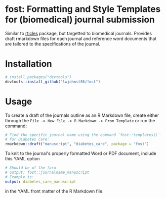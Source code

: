 
<!-- README.md is generated from README.Rmd. Please edit that file -->
fost: Formatting and Style Templates for (biomedical) journal submission
========================================================================

Similar to [rticles](https://github.com/rstudio/rticles) package, but targetted to biomedical journals. Provides draft rmarkdown files for each journal and reference word documents that are tailored to the specifications of the journal.

Installation
============

``` r
# install.packages("devtools")
devtools::install_github("lwjohnst86/fost")
```

Usage
=====

To create a draft of the journals outline as an R Markdown file, create either through the `File -> New File -> R Markdown -> From Template` or run the command:

``` r
# Find the specific journal name using the command `fost::templates()`. Example 
# for Diabetes Care:
rmarkdown::draft("manuscript", "diabetes_care", package = "fost")
```

To knit to the journal's properly formatted Word or PDF document, include this YAML option

``` yaml
# Should be of the form
# output: fost::journalname_manuscript
# Example is:
output: diabetes_care_manuscript
```

in the YAML front matter of the R Markdown file.
